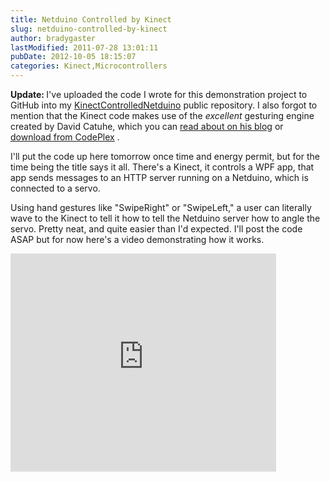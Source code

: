 ```yaml
---
title: Netduino Controlled by Kinect
slug: netduino-controlled-by-kinect
author: bradygaster
lastModified: 2011-07-28 13:01:11
pubDate: 2012-10-05 18:15:07
categories: Kinect,Microcontrollers
---
```


<p><strong>Update: </strong> I&apos;ve uploaded the code I wrote for this demonstration project to GitHub into my
  <a href="https://github.com/bradygaster/KinectControlledNetduino">KinectControlledNetduino</a>  public repository. I also forgot to mention that the Kinect code makes use of the <em>excellent </em> gesturing engine created by David Catuhe, which you can
  <a href="http://blogs.msdn.com/b/eternalcoding/archive/2011/07/04/gestures-and-tools-for-kinect.aspx">read about on his blog</a>  or
  <a href="http://kinecttoolkit.codeplex.com/">download from CodePlex</a> .&#xA0;</p>
<p>I&apos;ll put the code up here tomorrow once time and energy permit, but for the time being the title says it all. There&apos;s a Kinect, it controls a WPF app, that app sends messages to an HTTP server running on a Netduino, which is connected to a servo.</p>
<p>Using hand gestures like &quot;SwipeRight&quot; or &quot;SwipeLeft,&quot; a user can literally wave to the Kinect to tell it how to tell the Netduino server how to angle the servo. Pretty neat, and quite easier than I&apos;d expected. I&apos;ll post the code ASAP but for now here&apos;s
  a video demonstrating how it works.&#xA0;</p>
<p>
  <iframe frameborder="0" src="http://www.youtube.com/embed/QWiRGT58BoQ" height="349" width="425"></iframe>
</p>
